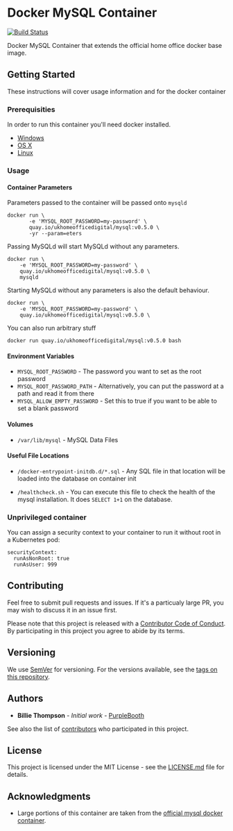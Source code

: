 # Docker MySQL Container

[![Build Status](https://travis-ci.org/UKHomeOffice/docker-mysql.svg?branch=master)](https://travis-ci.org/UKHomeOffice/docker-mysql)

Docker MySQL Container that extends the official home office docker base image.

## Getting Started

These instructions will cover usage information and for the docker container 

### Prerequisities


In order to run this container you'll need docker installed.

* [Windows](https://docs.docker.com/windows/started)
* [OS X](https://docs.docker.com/mac/started/)
* [Linux](https://docs.docker.com/linux/started/)

### Usage

#### Container Parameters

Parameters passed to the container will be passed onto `mysqld`

```shell
docker run \
       -e 'MYSQL_ROOT_PASSWORD=my-password' \
       quay.io/ukhomeofficedigital/mysql:v0.5.0 \
       -yr --param=eters
```

Passing MySQLd  will start MySQLd without any parameters.  

```shell
docker run \
    -e 'MYSQL_ROOT_PASSWORD=my-password' \
    quay.io/ukhomeofficedigital/mysql:v0.5.0 \
    mysqld
```

Starting MySQLd without any parameters is also the default behaviour.

```shell
docker run \
    -e 'MYSQL_ROOT_PASSWORD=my-password' \
    quay.io/ukhomeofficedigital/mysql:v0.5.0 \
```

You can also run arbitrary stuff

```shell
docker run quay.io/ukhomeofficedigital/mysql:v0.5.0 bash
```

#### Environment Variables

* `MYSQL_ROOT_PASSWORD` - The password you want to set as the root password
* `MYSQL_ROOT_PASSWORD_PATH` - Alternatively, you can put the password at a path and read it from 
  there
* `MYSQL_ALLOW_EMPTY_PASSWORD` - Set this to true if you want to be able to set a blank password

#### Volumes

* `/var/lib/mysql` - MySQL Data Files

#### Useful File Locations

* `/docker-entrypoint-initdb.d/*.sql` - Any SQL file in that location will be loaded into the 
  database on container init 
  
* `/healthcheck.sh` - You can execute this file to check the health of the mysql installation. It 
  does `SELECT 1+1` on the database.

### Unprivileged container

You can assign a security context to your container to run it without root in a Kubernetes pod:
 
```shell
securityContext:
  runAsNonRoot: true
  runAsUser: 999
```

## Contributing

Feel free to submit pull requests and issues. If it's a particualy large PR, you may wish to discuss
it in an issue first.

Please note that this project is released with a [Contributor Code of Conduct](code_of_conduct.md). 
By participating in this project you agree to abide by its terms.

## Versioning

We use [SemVer](http://semver.org/) for versioning. For the versions available, see the 
[tags on this repository](https://github.com/UKHomeOffice/docker-mysql/tags). 

## Authors

* **Billie Thompson** - *Initial work* - [PurpleBooth](https://github.com/PurpleBooth)

See also the list of [contributors](https://github.com/UKHomeOffice/docker-mysql/contributors) who 
participated in this project.

## License

This project is licensed under the MIT License - see the [LICENSE.md](LICENSE.md) file for details.

## Acknowledgments

* Large portions of this container are taken from the 
  [official mysql docker container](https://hub.docker.com/_/mysql/).
